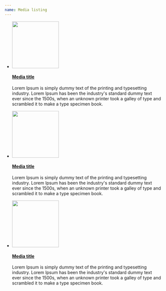 ```yaml
---
name: Media listing
---
```

<ul class="ui-media">
  <li><a href="#" class="pull-left"><img src="http://placebeet.com/400x400" alt="" width="150"/></a>
    <div class="media__body">
      <h4><a href="#">Media title</a></h4>
      <p>Lorem Ipsum is simply dummy text of the printing and typesetting industry. Lorem Ipsum has been the industry's standard dummy text ever since the 1500s, when an unknown printer took a galley of type and scrambled it to make a type specimen book.</p>
    </div>
  </li>
  <li><a href="#" class="push-right"><img src="http://placebeet.com/400x400" alt="" width="150"/></a>
    <div class="media__body">
      <h4><a href="#">Media title</a></h4>
      <p>Lorem Ipsum is simply dummy text of the printing and typesetting industry. Lorem Ipsum has been the industry's standard dummy text ever since the 1500s, when an unknown printer took a galley of type and scrambled it to make a type specimen book.</p>
    </div>
  </li>
  <li><a href="#" class="pull-left"><img src="http://placebeet.com/400x400" alt="" width="150"/></a>
    <div class="media__body">
      <h4><a href="#">Media title</a></h4>
      <p>Lorem Ipsum is simply dummy text of the printing and typesetting industry. Lorem Ipsum has been the industry's standard dummy text ever since the 1500s, when an unknown printer took a galley of type and scrambled it to make a type specimen book.</p>
    </div>
  </li>
</ul>
